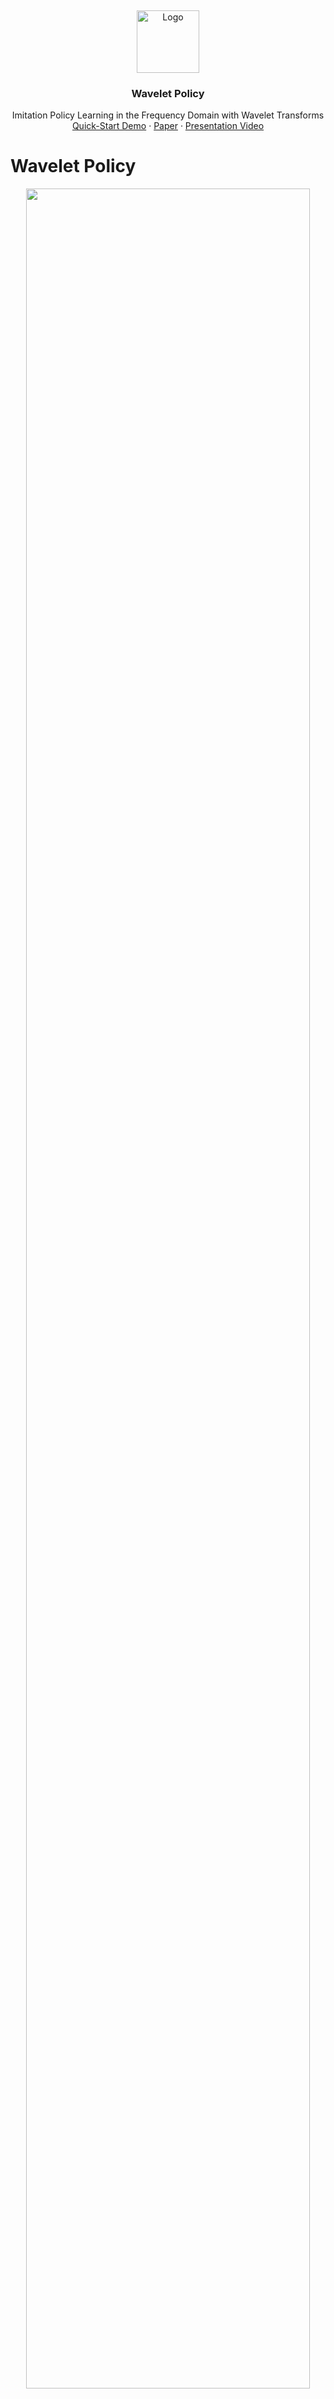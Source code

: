 <a name="readme-top"></a> <br />

<div align="center">
  <a href="https://github.com/lurenjia384/Wavelet_Policy">
    <img src="images/logo.png" alt="Logo" width="100" height="100">
  </a>

  <h3 align="center">Wavelet Policy</h3>

  <p align="center">
    Imitation Policy Learning in the Frequency Domain with Wavelet Transforms  
    <br />
    <a href="https://youtu.be/WnUJzu8MQBk">Quick-Start Demo</a>
    ·
    <a href="https://arxiv.org/pdf/2504.04991">Paper</a>
    ·
    <a href="https://www.youtube.com/watch?v=ak8riKGEG0s">Presentation Video</a>
  </p>
</div>

# Wavelet Policy

<p align="center"><img src="images/head.png" width="95%"/></p>

> 🔍 **Abstract:**
> Most imitation learning policies treat the problem as a time-series prediction task, directly mapping high-dimensional observations—such as visual input and proprioception—into action space. While time-series methods focus on spatial-domain modeling, they often overlook inherent temporal patterns in action sequences. To address this, we recast imitation learning policies in the frequency domain and propose **Wavelet Policy**. Our approach applies discrete wavelet transforms (WT) for feature preprocessing, then uses a Single-Encoder-Multiple-Decoder (SE2MD) architecture to extract multi-scale frequency-domain features. To further enrich feature mapping and boost capacity, we insert a Learnable Frequency-Domain Filter (LFDF) after each frequency decoder, improving robustness under varying visual conditions. Experiments show that Wavelet Policy outperforms state-of-the-art end-to-end methods by over 10 % across four challenging robotic-arm tasks while keeping model size comparable. In long-horizon settings, its performance degrades more gracefully as task complexity increases. The code will be released publicly.

---

## 📝 Striving for a Simple and Efficient Embodied Intelligence Model

<p align="center"><img src="images/model.png" width="95%"/></p>

---

## 💻 System Requirements

| Component        | Requirement                              |
| ---------------- | ---------------------------------------- |
| Operating System | Ubuntu 20.04                             |
| GPU Memory       | Training: ≥ 4 GB; Inference: ≥ 2 GB      |
| Disk Space       | 100–200 GB (datasets)                    |
| GPU Support      | NVIDIA GPU with CUDA support recommended |

> 📌 For detailed hardware specs, see the “Experimental Setup” section in the paper.

---

## ⚙️ Environment Configuration

We recommend using a `conda` environment. Quick install steps:

```bash
git clone https://github.com/lurenjia384/Wavelet_Policy
cd Wavelet_Policy

# Create conda environment
conda create -n Wavelet_Policy python=3.7.16 -y
conda activate Wavelet_Policy

# Install dependencies
pip install -r requirements.txt
```

---

## 📁 Project Structure

```bash
Wavelet_Policy/
├── images              # Images for GitHub display
├── pre_model           # Pretrained models
├── log                 # Log files
├── assets              # Robot fixtures or CAD assets
├── pytorch_wavelets    # Wavelet transform utilities
├── vid_path            # Saved inference videos
├── infer.py            # Inference script
├── model.py            # Network definitions
├── utils.py            # Configuration and helper code
├── requirements.txt    # Python dependencies
├── LICENSE
└── README.md
```

---

## 🔗 Pre-trained Model Download

Pre-trained weights and configurations are available on Hugging Face:

👉 [WaveletPolicy-base](https://huggingface.co/lurenjia384/wavelet_policy_model)

| Cameras |       Dataset      | Params (M) | Download (closed)                                                                                                                |
| :-----: | :----------------: | :--------: | :------------------------------------------------------------------------------------------------------------------------------- |
|   One   |    Transfer Cube   |    17.22   | [best\_model\_11.pt](https://huggingface.co/lurenjia384/wavelet_policy_model/resolve/main/task_1/best_model_11.pt?download=true) |
|   Two   |    Transfer Cube   |      24.41     | [best\_model\_21.pt](https://huggingface.co/lurenjia384/wavelet_policy_model/resolve/main/task_1/best_model_21.pt?download=true)                                                                                                                      |
|   One   | Bimanual Insertion |    17.22   | [best\_model\_12.pt](https://huggingface.co/lurenjia384/wavelet_policy_model/resolve/main/task_2/best_model_12.pt?download=true)                                                                                                                      |
|   Two   | Bimanual Insertion |      35.58     | [best\_model\_22.pt](https://huggingface.co/lurenjia384/wavelet_policy_model/resolve/main/task_2/best_model_22.pt?download=true)                                                                                                                      |
|   One   |    Transfer Plus   |    17.22   | [best\_model\_13.pt](https://huggingface.co/lurenjia384/wavelet_policy_model/resolve/main/task_3/best_model_13.pt?download=true) |
|   Two   |    Transfer Plus   |      24.41     | [best\_model\_23.pt](https://huggingface.co/lurenjia384/wavelet_policy_model/resolve/main/task_3/best_model_23.pt?download=true)                                                                                                                      |
|   One   |  Stack Two Blocks  |    17.22   | [best\_model\_14.pt](https://huggingface.co/lurenjia384/wavelet_policy_model/resolve/main/task_4/best_model_14.pt?download=true)                                                                                                                      |
|   Two   |  Stack Two Blocks  |      35.58     | [best\_model\_24.pt](https://huggingface.co/lurenjia384/wavelet_policy_model/resolve/main/task_4/best_model_24.pt?download=true)                                                                                                                      |

After downloading, place the model files under:

```
Wavelet_Policy/
├── pre_model
```

You can also load models directly with `huggingface_hub` (no need for `--netdir` or `--stats_path`):

```python
from huggingface_hub import hf_hub_download

model_path = hf_hub_download(
    repo_id="lurenjia384/wavelet_policy_model",
    filename="task_3/best_model_13.pt"
)
stats_path = hf_hub_download(
    repo_id="lurenjia384/wavelet_policy_model",
    filename="task_3/task_3.pkl"
)
```

---

## 🚀 Quick Start

**Run inference:**

```bash
python infer.py --task_name {task_name} \
                --stats_path {data_pkl_path.pkl} \
                --netdir {model_path.pt} \
                --no_visualization {0|1}
```

**Example：** Transfer Plus task, with visualization enabled:

```bash
python infer.py --task_name sim_transfer_cube_scripted_plus --no_visualization 0
```
 If there are still difficulties, you can refer to the demonstration video[Quick-Start Demo](https://youtu.be/WnUJzu8MQBk).

Other valid values for `--task_name` are:

* `sim_transfer_cube_scripted` — Transfer Cube
* `sim_insertion_scripted` — Bimanual Insertion
* `Put` — Stack Two Blocks

**Train the model:**
Coming soon…

---

## 📊 Experimental Results

**Table:** Success rates (%) of Wavelet Policy vs. five baselines across four tasks and three stages

| Model     |   TC-1 |   TC-2 |   TC-3 |   BI-1 |   BI-2 |   BI-3 |   TP-1 |   TP-2 |   TP-3 |   ST-1 |   ST-2 |   ST-3 |
| --------- | -----: | -----: | -----: | -----: | -----: | -----: | -----: | -----: | -----: | -----: | -----: | -----: |
| DP (DDIM) |      9 |      6 |      4 |      4 |      3 |      1 |      2 |      1 |      1 |      1 |      1 |      1 |
| ACT       |     98 |     96 |     94 |     81 |     73 |     68 |     66 |     57 |     57 |     85 |     67 |     50 |
| NL-ACT    |     94 |     91 |     90 |     83 |     74 |     70 |     62 |     55 |     55 |     82 |     65 |     48 |
| HACT-Vq   |     98 |     98 |     97 |     87 |     82 |     76 | **79** |     68 |     68 |     90 |     76 |     55 |
| InterACT  | **98** |     88 |     82 | **88** |     78 |     44 |      — |      — |      — |      — |      — |      — |
| Ours      |     98 | **98** | **97** |     87 | **82** | **78** |     78 | **70** | **70** | **96** | **79** | **59** |

> **Note:** Bold entries denote the best performance in each column.
> `—` indicates no experiment for that method.
> `TC`: Transfer Cube; `BI`: Bimanual Insertion; `TP`: Transfer Plus; `ST`: Stack Two Blocks.
> The number after each task name indicates the stage.
> See the paper for full experimental details.

---

## 📬 Contact

If you encounter any issues, please open an [issue](https://github.com/lurenjia384/Wavelet_Policy/issues) or email the author:

* 📧 [ccyang@zjut.edu.cn](mailto:ccyang@zjut.edu.cn)

As mentioned in the paper’s conclusion, we will continue to improve the model and advance real-robot validation ⭐.

We welcome feedback and collaboration opportunities 📫.

---

## ❤️ Acknowledgments

We gratefully acknowledge the following resources and contributors:

1. **[DISCOVER Robotics](https://air.tsinghua.edu.cn/info/1147/2175.htm)** — An open platform for Embodied Artificial Intelligence research.
2. **[ACT](https://github.com/tonyzhaozh/act)** — Used for baseline data generation.
3. **[pytorch\_wavelets](https://github.com/fbcotter/pytorch_wavelets)** — Wavelet transform utilities.
4. **[ZJU](https://pi.zju.edu.cn/)** — Support from the graduate school.
5. **[ZJUT](https://ie.zjut.edu.cn/)** — Support from my alma mater.

Special thanks to my senior colleagues and advisor for their guidance and contributions.
Thanks to all contributors and supporters who help us improve this project!

---

## 🔗 BibTeX Citation

```bibtex
@article{yang2025wavelet,
  title   = {Wavelet Policy: Imitation Policy Learning in Frequency Domain with Wavelet Transforms},
  author  = {Yang, Changchuan and Dong, Yuhang and Tian, Guanzhong and Ge, Haizhou and Zhu, Hongrui},
  journal = {arXiv preprint arXiv:2504.04991},
  year    = {2025}
}
```
